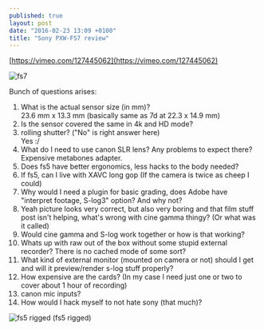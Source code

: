 ```yaml
---
published: true
layout: post
date: "2016-02-23 13:09 +0100"
title: "Sony PXW-FS7 review"
---
```


[https://vimeo.com/127445062](https://vimeo.com/127445062)

![fs7](http://static.bhphoto.com/images/images500x500/sony_pxw_fs7_compact_4k_xdcam_with_1411575619000_1082825.jpg 'fs7')

Bunch of questions arises:

1. What is the actual sensor size (in mm)?  
23.6 mm x 13.3 mm (basically same as 7d at 22.3 x 14.9 mm)
1. Is the sensor covered the same in 4k and HD mode?
1. rolling shutter? ("No" is right answer here)  
Yes :/
1. What do I need to use canon SLR lens? Any problems to expect there?  
Expensive metabones adapter.
1. Does fs5 have better ergonomics, less hacks to the body needed? 
1. If fs5, can I live with XAVC long gop (If the camera is twice as cheep I could)
1. Why would I need a plugin for basic grading, does Adobe have "interpret footage, S-log3" option? And why not?
1. Yeah picture looks very correct, but also very boring and that film stuff post isn't helping, what's wrong with cine gamma thingy? (Or what was it called)
1. Would cine gamma and S-log work together or how is that working?
1. Whats up with raw out of the box without some stupid external recorder? There is no cached  mode of some sort?
1. What kind of external monitor (mounted on camera or not) should I get and will it preview/render s-log stuff properly?
1. How expensive are the cards? (In my case I need just one or two to cover about 1 hour of recording)
1. canon mic inputs?
1. How would I hack myself to not hate sony (that much)?

![fs5 rigged](http://www.newsshooter.com/wp-content/uploads/2015/11/IMG_0190-600x468.jpg 'fs5 rigged')
(fs5 rigged)
